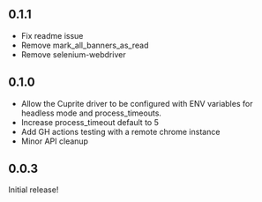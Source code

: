 ## 0.1.1

- Fix readme issue
- Remove mark_all_banners_as_read
- Remove selenium-webdriver

## 0.1.0

- Allow the Cuprite driver to be configured with ENV variables for headless mode and process_timeouts.
- Increase process_timeout default to 5
- Add GH actions testing with a remote chrome instance
- Minor API cleanup

## 0.0.3

Initial release!
